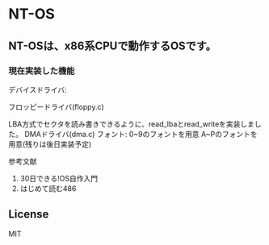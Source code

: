 # NT-OS

<h2>NT-OSは、x86系CPUで動作するOSです。</h2>



<h3>現在実装した機能</h3>
<p>デバイスドライバ:</p>
<p>    フロッピードライバ(floppy.c)</p>
        LBA方式でセクタを読み書きできるように、read_lbaとread_writeを実装しました。
        DMAドライバ(dma.c)
フォント:
    0~9のフォントを用意
    A~Pのフォントを用意(残りは後日実装予定)

参考文献
1.  30日できる!OS自作入門
2.  はじめて読む486

## License
MIT
